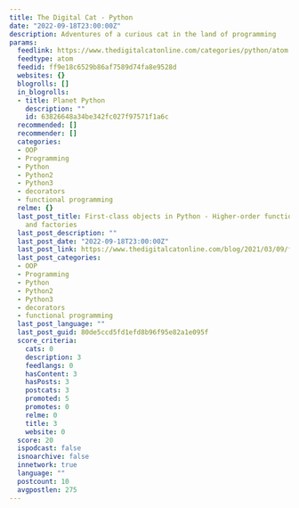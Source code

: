 ```yaml
---
title: The Digital Cat - Python
date: "2022-09-18T23:00:00Z"
description: Adventures of a curious cat in the land of programming
params:
  feedlink: https://www.thedigitalcatonline.com/categories/python/atom.xml
  feedtype: atom
  feedid: ff9e18c6529b86af7589d74fa8e9528d
  websites: {}
  blogrolls: []
  in_blogrolls:
  - title: Planet Python
    description: ""
    id: 63826648a34be342fc027f97571f1a6c
  recommended: []
  recommender: []
  categories:
  - OOP
  - Programming
  - Python
  - Python2
  - Python3
  - decorators
  - functional programming
  relme: {}
  last_post_title: First-class objects in Python - Higher-order functions, wrappers,
    and factories
  last_post_description: ""
  last_post_date: "2022-09-18T23:00:00Z"
  last_post_link: https://www.thedigitalcatonline.com/blog/2021/03/09/first-class-objects-in-python/
  last_post_categories:
  - OOP
  - Programming
  - Python
  - Python2
  - Python3
  - decorators
  - functional programming
  last_post_language: ""
  last_post_guid: 80de5ccd5fd1efd8b96f95e82a1e095f
  score_criteria:
    cats: 0
    description: 3
    feedlangs: 0
    hasContent: 3
    hasPosts: 3
    postcats: 3
    promoted: 5
    promotes: 0
    relme: 0
    title: 3
    website: 0
  score: 20
  ispodcast: false
  isnoarchive: false
  innetwork: true
  language: ""
  postcount: 10
  avgpostlen: 275
---
```

